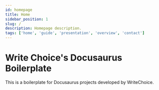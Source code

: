 ```yaml
---
id: homepage
title: Home
sidebar_position: 1
slug: /
description: Homepage description.
tags: ['home', 'guide', 'presentation', 'overview', 'contact']
---
```


# Write Choice's Docusaurus Boilerplate

This is a boilerplate for Docusaurus projects developed by WriteChoice.

